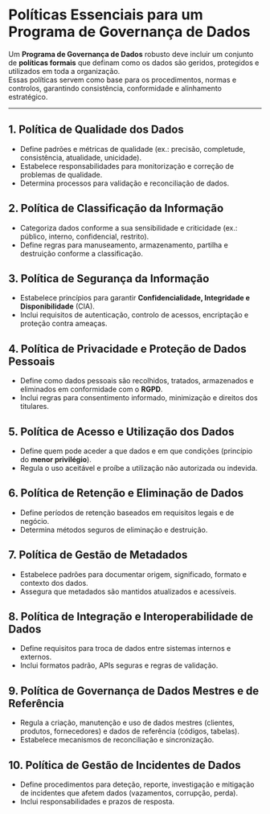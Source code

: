 # Políticas Essenciais para um Programa de Governança de Dados

Um **Programa de Governança de Dados** robusto deve incluir um conjunto de **políticas formais** que definam como os dados são geridos, protegidos e utilizados em toda a organização.  
Essas políticas servem como base para os procedimentos, normas e controlos, garantindo consistência, conformidade e alinhamento estratégico.

---

## 1. Política de Qualidade dos Dados
- Define padrões e métricas de qualidade (ex.: precisão, completude, consistência, atualidade, unicidade).
- Estabelece responsabilidades para monitorização e correção de problemas de qualidade.
- Determina processos para validação e reconciliação de dados.

## 2. Política de Classificação da Informação
- Categoriza dados conforme a sua sensibilidade e criticidade (ex.: público, interno, confidencial, restrito).
- Define regras para manuseamento, armazenamento, partilha e destruição conforme a classificação.

## 3. Política de Segurança da Informação
- Estabelece princípios para garantir **Confidencialidade, Integridade e Disponibilidade** (CIA).
- Inclui requisitos de autenticação, controlo de acessos, encriptação e proteção contra ameaças.

## 4. Política de Privacidade e Proteção de Dados Pessoais
- Define como dados pessoais são recolhidos, tratados, armazenados e eliminados em conformidade com o **RGPD**.
- Inclui regras para consentimento informado, minimização e direitos dos titulares.

## 5. Política de Acesso e Utilização dos Dados
- Define quem pode aceder a que dados e em que condições (princípio do **menor privilégio**).
- Regula o uso aceitável e proíbe a utilização não autorizada ou indevida.

## 6. Política de Retenção e Eliminação de Dados
- Define períodos de retenção baseados em requisitos legais e de negócio.
- Determina métodos seguros de eliminação e destruição.

## 7. Política de Gestão de Metadados
- Estabelece padrões para documentar origem, significado, formato e contexto dos dados.
- Assegura que metadados são mantidos atualizados e acessíveis.

## 8. Política de Integração e Interoperabilidade de Dados
- Define requisitos para troca de dados entre sistemas internos e externos.
- Inclui formatos padrão, APIs seguras e regras de validação.

## 9. Política de Governança de Dados Mestres e de Referência
- Regula a criação, manutenção e uso de dados mestres (clientes, produtos, fornecedores) e dados de referência (códigos, tabelas).
- Estabelece mecanismos de reconciliação e sincronização.

## 10. Política de Gestão de Incidentes de Dados
- Define procedimentos para deteção, reporte, investigação e mitigação de incidentes que afetem dados (vazamentos, corrupção, perda).
- Inclui responsabilidades e prazos de resposta.


